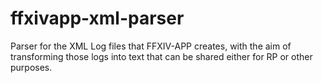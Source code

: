 ffxivapp-xml-parser
===================

Parser for the XML Log files that FFXIV-APP creates, with the aim of transforming those logs into text that can be shared either for RP or other purposes.
